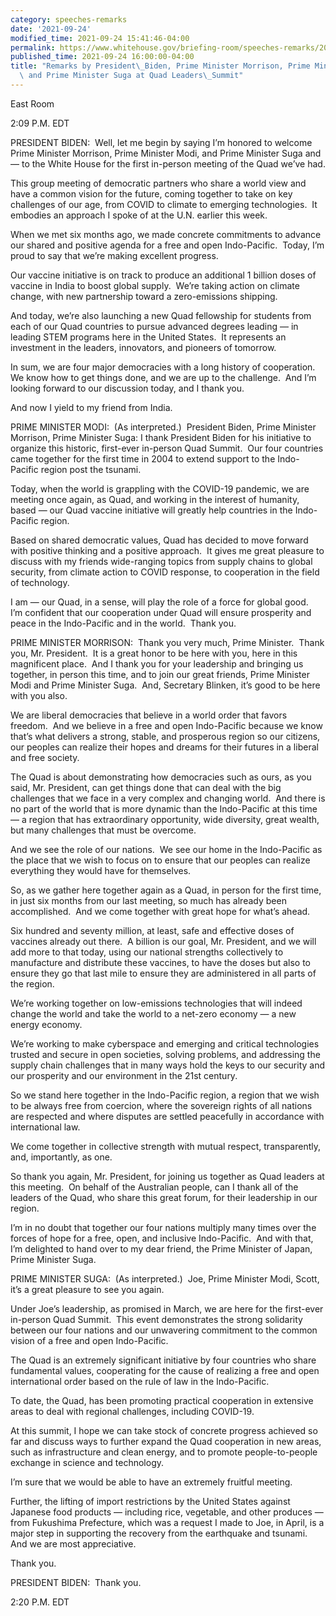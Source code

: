 ```yaml
---
category: speeches-remarks
date: '2021-09-24'
modified_time: 2021-09-24 15:41:46-04:00
permalink: https://www.whitehouse.gov/briefing-room/speeches-remarks/2021/09/24/remarks-by-president-biden-prime-minister-morrison-prime-minister-modi-and-prime-minister-suga-at-quad-leaders-summit/
published_time: 2021-09-24 16:00:00-04:00
title: "Remarks by President\_Biden, Prime Minister Morrison, Prime Minister Modi,\
  \ and Prime Minister Suga at Quad Leaders\_Summit"
---
```

 
East Room

2:09 P.M. EDT

PRESIDENT BIDEN:  Well, let me begin by saying I’m honored to welcome
Prime Minister Morrison, Prime Minister Modi, and Prime Minister Suga
and — to the White House for the first in-person meeting of the Quad
we’ve had.

This group meeting of democratic partners who share a world view and
have a common vision for the future, coming together to take on key
challenges of our age, from COVID to climate to emerging technologies. 
It embodies an approach I spoke of at the U.N. earlier this week.

When we met six months ago, we made concrete commitments to advance our
shared and positive agenda for a free and open Indo-Pacific.  Today, I’m
proud to say that we’re making excellent progress.

Our vaccine initiative is on track to produce an additional 1 billion
doses of vaccine in India to boost global supply.  We’re taking action
on climate change, with new partnership toward a zero-emissions
shipping.

And today, we’re also launching a new Quad fellowship for students from
each of our Quad countries to pursue advanced degrees leading — in
leading STEM programs here in the United States.  It represents an
investment in the leaders, innovators, and pioneers of tomorrow.

In sum, we are four major democracies with a long history of
cooperation.  We know how to get things done, and we are up to the
challenge.  And I’m looking forward to our discussion today, and I thank
you. 

And now I yield to my friend from India. 

PRIME MINISTER MODI:  (As interpreted.)  President Biden, Prime Minister
Morrison, Prime Minister Suga: I thank President Biden for his
initiative to organize this historic, first-ever in-person Quad Summit. 
Our four countries came together for the first time in 2004 to extend
support to the Indo-Pacific region post the tsunami.

Today, when the world is grappling with the COVID-19 pandemic, we are
meeting once again, as Quad, and working in the interest of humanity,
based — our Quad vaccine initiative will greatly help countries in the
Indo-Pacific region.

Based on shared democratic values, Quad has decided to move forward with
positive thinking and a positive approach.  It gives me great pleasure
to discuss with my friends wide-ranging topics from supply chains to
global security, from climate action to COVID response, to cooperation
in the field of technology. 

I am — our Quad, in a sense, will play the role of a force for global
good.  I’m confident that our cooperation under Quad will ensure
prosperity and peace in the Indo-Pacific and in the world.  Thank you.

PRIME MINISTER MORRISON:  Thank you very much, Prime Minister.  Thank
you, Mr. President.  It is a great honor to be here with you, here in
this magnificent place.  And I thank you for your leadership and
bringing us together, in person this time, and to join our great
friends, Prime Minister Modi and Prime Minister Suga.  And, Secretary
Blinken, it’s good to be here with you also.

We are liberal democracies that believe in a world order that favors
freedom.  And we believe in a free and open Indo-Pacific because we know
that’s what delivers a strong, stable, and prosperous region so our
citizens, our peoples can realize their hopes and dreams for their
futures in a liberal and free society.

The Quad is about demonstrating how democracies such as ours, as you
said, Mr. President, can get things done that can deal with the big
challenges that we face in a very complex and changing world.  And there
is no part of the world that is more dynamic than the Indo-Pacific at
this time — a region that has extraordinary opportunity, wide diversity,
great wealth, but many challenges that must be overcome. 

And we see the role of our nations.  We see our home in the Indo-Pacific
as the place that we wish to focus on to ensure that our peoples can
realize everything they would have for themselves. 

So, as we gather here together again as a Quad, in person for the first
time, in just six months from our last meeting, so much has already been
accomplished.  And we come together with great hope for what’s ahead.  
  
Six hundred and seventy million, at least, safe and effective doses of
vaccines already out there.  A billion is our goal, Mr. President, and
we will add more to that today, using our national strengths
collectively to manufacture and distribute these vaccines, to have the
doses but also to ensure they go that last mile to ensure they are
administered in all parts of the region.  
  
We’re working together on low-emissions technologies that will indeed
change the world and take the world to a net-zero economy — a new energy
economy. 

We’re working to make cyberspace and emerging and critical technologies
trusted and secure in open societies, solving problems, and addressing
the supply chain challenges that in many ways hold the keys to our
security and our prosperity and our environment in the 21st century.   
  
So we stand here together in the Indo-Pacific region, a region that we
wish to be always free from coercion, where the sovereign rights of all
nations are respected and where disputes are settled peacefully in
accordance with international law.   
  
We come together in collective strength with mutual respect,
transparently, and, importantly, as one.   
  
So thank you again, Mr. President, for joining us together as Quad
leaders at this meeting.  On behalf of the Australian people, can I
thank all of the leaders of the Quad, who share this great forum, for
their leadership in our region.   
  
I’m in no doubt that together our four nations multiply many times over
the forces of hope for a free, open, and inclusive Indo-Pacific.  And
with that, I’m delighted to hand over to my dear friend, the Prime
Minister of Japan, Prime Minister Suga.

PRIME MINISTER SUGA:  (As interpreted.)  Joe, Prime Minister Modi,
Scott, it’s a great pleasure to see you again.

Under Joe’s leadership, as promised in March, we are here for the
first-ever in-person Quad Summit.  This event demonstrates the strong
solidarity between our four nations and our unwavering commitment to the
common vision of a free and open Indo-Pacific.   
  
The Quad is an extremely significant initiative by four countries who
share fundamental values, cooperating for the cause of realizing a free
and open international order based on the rule of law in the
Indo-Pacific.

To date, the Quad, has been promoting practical cooperation in extensive
areas to deal with regional challenges, including COVID-19.

At this summit, I hope we can take stock of concrete progress achieved
so far and discuss ways to further expand the Quad cooperation in new
areas, such as infrastructure and clean energy, and to promote
people-to-people exchange in science and technology.

I’m sure that we would be able to have an extremely fruitful meeting. 

Further, the lifting of import restrictions by the United States against
Japanese food products — including rice, vegetable, and other produces —
from Fukushima Prefecture, which was a request I made to Joe, in April,
is a major step in supporting the recovery from the earthquake and
tsunami.  And we are most appreciative. 

Thank you.

PRESIDENT BIDEN:  Thank you.

2:20 P.M. EDT
